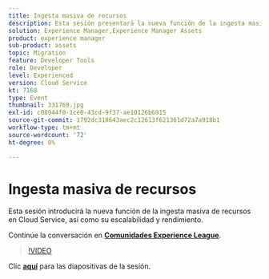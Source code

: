```yaml
---
title: Ingesta masiva de recursos
description: Esta sesión presentará la nueva función de la ingesta masiva de recursos en Cloud Service, así como su escalabilidad y rendimiento. Esta sesión se entregó como parte del evento de contenido de Adobe Developers Live.
solution: Experience Manager,Experience Manager Assets
product: experience manager
sub-product: assets
topic: Migration
feature: Developer Tools
role: Developer
level: Experienced
version: Cloud Service
kt: 7168
type: Event
thumbnail: 331769.jpg
exl-id: c08944f0-1ce0-43cd-9f37-ae10126b6915
source-git-commit: 1792dc318643aec2c12613f621361d72a7a918b1
workflow-type: tm+mt
source-wordcount: '72'
ht-degree: 0%

---
```


# Ingesta masiva de recursos

Esta sesión introducirá la nueva función de la ingesta masiva de recursos en Cloud Service, así como su escalabilidad y rendimiento.

Continúe la conversación en **[Comunidades Experience League](https://adobe.ly/36Yd3v6)**.

>[!VIDEO](https://video.tv.adobe.com/v/331769/?quality=12&learn=on&hidetitle=true)

Clic **[aquí](/help/adobe-developers-live/assets/asset-bulk-ingestion.pdf)** para las diapositivas de la sesión.
